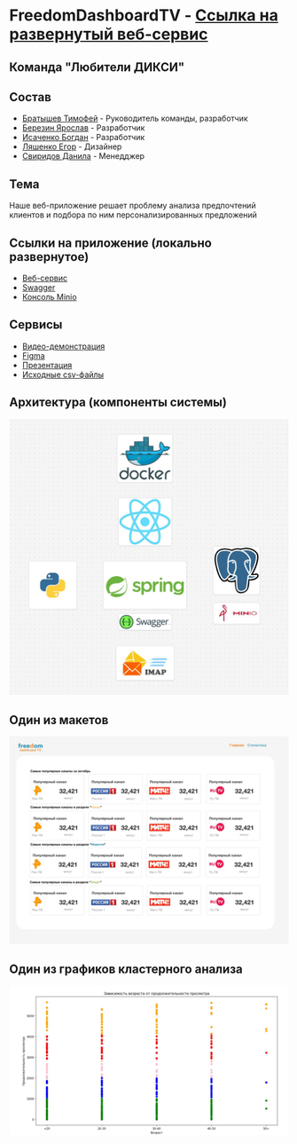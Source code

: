 # FreedomDashboardTV - [Ссылка на развернутый веб-сервис](http://freedom-dashboard-tv.ru)

## Команда "Любители ДИКСИ"

## Состав
* [Братышев Тимофей](https://github.com/TaimonFix) - Руководитель команды, разработчик
* [Березин Ярослав](https://github.com/BerezinYaroslav) - Разработчик
* [Исаченко Богдан](https://github.com/Doctorian-Bogdan) - Разработчик
* [Ляшенко Егор](https://github.com/egrdze) - Дизайнер
* [Свиридов Данила](https://github.com/dansvr25) - Менедджер

## Тема
Наше веб-приложение решает проблему анализа предпочтений клиентов и подбора по ним персонализированных предложений

## Ссылки на приложение (локально развернутое)
* [Веб-сервис](http://localhost:5173)
* [Swagger](http://localhost:8080/swagger-ui/index.html#/)
* [Консоль Minio](http://localhost:9000)

## Сервисы
* [Видео-демонстрация](https://drive.google.com/file/d/1PKbynk1DGh2mXtfKgbWZBsFmnE7vK32Z/view?usp=sharing)
* [Figma](https://www.figma.com/board/biT8SkzqGvvkH52GVWjzvo/%7B02%7D-%7B%25D0%259B%25D1%258E%25D0%25B1%25D0%25B8%25D1%2582%25D0%25B5%25D0%25BB%25D0%25B8-%25D0%2594%25D0%2598%25D0%259A%25D0%25A1%25D0%2598%7D?node-id=4022-1110&node-type=table&t=fgs4fJUfPLyeo1cv-0)
* [Презентация](https://drive.google.com/file/d/1ZaHZFkrgaV5PT30-VEZUFAWXcY1jhxcK/view?usp=drive_link)
* [Исходные csv-файлы](https://drive.google.com/drive/folders/1CBA3F3PWR7cYBzd05fxEMS-Ze_0VKMy0?usp=drive_link)

## Архитектура (компоненты системы)
![architecture.jpg](img/architecture.jpg)

## Один из макетов
![maket_1.jpeg](img/maket_1.jpeg)

## Один из графиков кластерного анализа
![cluster_analysis_1.jpeg](img/cluster_analysis_1.jpeg)
